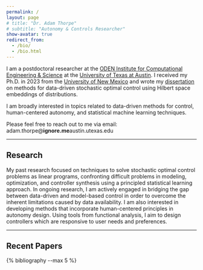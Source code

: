 ```yaml
---
permalink: /
layout: page
# title: "Dr. Adam Thorpe"
# subtitle: "Autonomy & Controls Researcher"
show-avatar: true
redirect_from:
  - /bio/
  - /bio.html
---
```


I am a postdoctoral researcher at the [ODEN Institute for Computational Engineering & Science](https://oden.utexas.edu) at the [University of Texas at Austin](https://www.utexas.edu). I received my Ph.D. in 2023 from the [University of New Mexico](https://www.unm.edu) and wrote my [dissertation](https://www.proquest.com/dissertations-theses/data-driven-stochastic-optimal-control-using/docview/2881072078/se-2) on methods for data-driven stochastic optimal control using Hilbert space embeddings of distributions. 

I am broadly interested in topics related to data-driven methods for control, human-centered autonomy, and statistical machine learning techniques. 

Please feel free to reach out to me via email: <span class="obfuscated-email">adam.thorpe@<b>ignore.me</b>austin.utexas.edu</span> 

------

## Research

My past research focused on techniques to solve stochastic optimal control problems as linear programs, confronting difficult problems in modeling, optimization, and controller synthesis using a principled statistical learning approach. In ongoing research, I am actively engaged in bridging the gap between data-driven and model-based control in order to overcome the inherent limitations caused by data availability. I am also interested in developing methods that incorporate human-centered principles in autonomy design. Using tools from functional analysis, I aim to design controllers which are responsive to user needs and preferences.

------

## Recent Papers

{% bibliography --max 5 %}